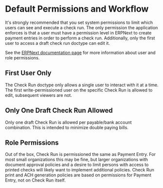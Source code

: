 # Default Permissions and Workflow

It's strongly recommended that you set system permissions to limit which users can see and execute a check run. The only permission the application enforces is that a user must have a permission level in ERPNext to create payment entries in order to perform a check run. Additionally, only the first user to access a draft check run doctype can edit it. 

See the [ERPNext documentation page](https://docs.erpnext.com/docs/v13/user/manual/en/setting-up/users-and-permissions) for more information about user and role permissions.

## First User Only
The Check Run doctype only allows a single user to interact with it at a time. The first write-permissioned user on the specific Check Run is allowed to edit, subsequent viewers are not. 

## Only One Draft Check Run Allowed
Only one draft Check Run is allowed per payable/bank account combination. This is intended to minimize double paying bills.

## Role Permissions
Out of the box, Check Run is permissioned the same as Payment Entry. For most small organizations this may be fine, but larger organizations with document approval policies and a desire to limit persons with access to printed checks will likely want to implement additional policies. Check Run print and ACH generation policies are based on permissions for Payment Entry, not on Check Run itself.

